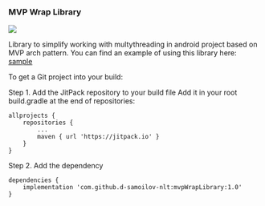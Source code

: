 ### MVP Wrap Library
[![](https://jitpack.io/v/d-samoilov-nlt/mvpWrapLibrary.svg)](https://jitpack.io/#d-samoilov-nlt/mvpWrapLibrary)

Library to simplify working with multythreading in android project based on MVP arch pattern. 
You can find an example of using this library here: [sample](https://github.com/d-samoilov-nlt/mvpWrapLibrary/tree/master/app)

To get a Git project into your build:

Step 1. Add the JitPack repository to your build file
Add it in your root build.gradle at the end of repositories:
```
allprojects {
	repositories {
		...
		maven { url 'https://jitpack.io' }
	}
}
```
Step 2. Add the dependency
```
dependencies {
	implementation 'com.github.d-samoilov-nlt:mvpWrapLibrary:1.0'
}
  ```

